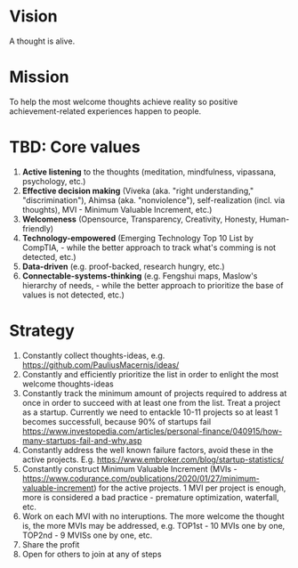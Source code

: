 # Vision

A thought is alive. 


# Mission

To help the most welcome thoughts achieve reality so positive achievement-related experiences happen to people.  


# TBD: Core values

1. **Active listening** to the thoughts (meditation, mindfulness, vipassana, psychology, etc.)
2. **Effective decision making** (Viveka (aka. "right understanding," "discrimination"), Ahimsa (aka. "nonviolence"), self-realization (incl. via thoughts), MVI - Minimum Valuable Increment, etc.)
3. **Welcomeness** (Opensource, Transparency, Creativity, Honesty, Human-friendly)
4. **Technology-empowered** (Emerging Technology Top 10 List by CompTIA, - while the better approach to track what's comming is not detected, etc.)
5. **Data-driven** (e.g. proof-backed, research hungry, etc.)
6. **Connectable-systems-thinking** (e.g. Fengshui maps, Maslow's hierarchy of needs, - while the better approach to prioritize the base of values is not detected, etc.)


# Strategy

1. Constantly collect thoughts-ideas, e.g. https://github.com/PauliusMacernis/ideas/
2. Constantly and efficiently prioritize the list in order to enlight the most welcome thoughts-ideas
3. Constantly track the minimum amount of projects required to address at once in order to succeed with at least one from the list. Treat a project as a startup. Currently we need to entackle 10-11 projects so at least 1 becomes successfull, because 90% of startups fail https://www.investopedia.com/articles/personal-finance/040915/how-many-startups-fail-and-why.asp
4. Constantly address the well known failure factors, avoid these in the active projects. E.g. https://www.embroker.com/blog/startup-statistics/
5. Constantly construct Minimum Valuable Increment (MVIs - https://www.codurance.com/publications/2020/01/27/minimum-valuable-increment) for the active projects. 1 MVI per project is enough, more is considered a bad practice - premature optimization, waterfall, etc.
6. Work on each MVI with no interuptions. The more welcome the thought is, the more MVIs may be addressed, e.g. TOP1st - 10 MVIs one by one, TOP2nd - 9 MVISs one by one, etc.
7. Share the profit
8. Open for others to join at any of steps

